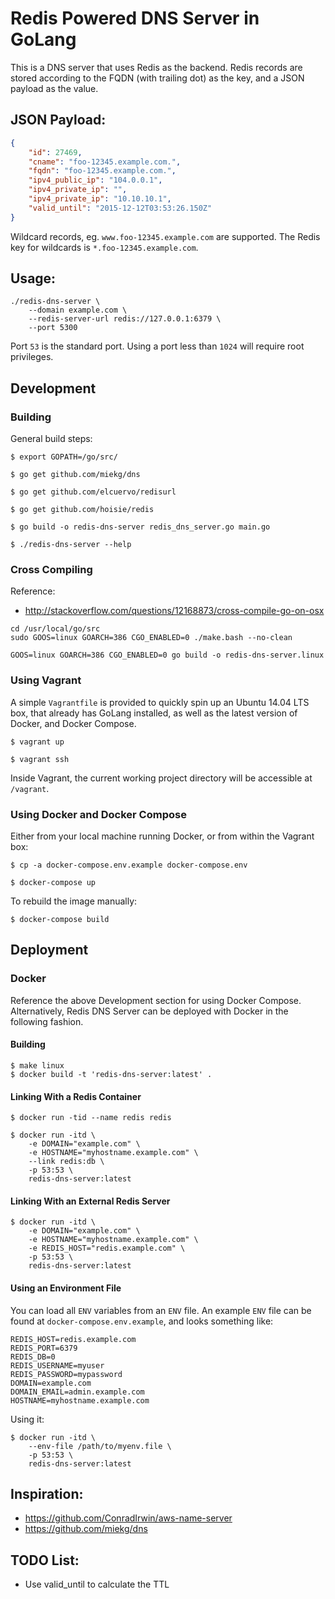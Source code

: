 # Redis Powered DNS Server in GoLang

This is a DNS server that uses Redis as the backend. Redis records are stored
according to the FQDN (with trailing dot) as the key, and a JSON payload as
the value.

## JSON Payload:

```json
{
    "id": 27469,
    "cname": "foo-12345.example.com.",
    "fqdn": "foo-12345.example.com.",
    "ipv4_public_ip": "104.0.0.1",
    "ipv4_private_ip": "",
    "ipv4_private_ip": "10.10.10.1",
    "valid_until": "2015-12-12T03:53:26.150Z"
}
```

Wildcard records, eg. `www.foo-12345.example.com` are supported.  The Redis
key for wildcards is `*.foo-12345.example.com`.

## Usage:

```
./redis-dns-server \
    --domain example.com \
    --redis-server-url redis://127.0.0.1:6379 \
    --port 5300
```

Port `53` is the standard port.  Using a port less than `1024` will require
root privileges.


## Development

### Building

General build steps:

```
$ export GOPATH=/go/src/

$ go get github.com/miekg/dns

$ go get github.com/elcuervo/redisurl

$ go get github.com/hoisie/redis

$ go build -o redis-dns-server redis_dns_server.go main.go

$ ./redis-dns-server --help
```

### Cross Compiling

Reference:

 * http://stackoverflow.com/questions/12168873/cross-compile-go-on-osx

```
cd /usr/local/go/src
sudo GOOS=linux GOARCH=386 CGO_ENABLED=0 ./make.bash --no-clean
```

```
GOOS=linux GOARCH=386 CGO_ENABLED=0 go build -o redis-dns-server.linux
```

### Using Vagrant

A simple `Vagrantfile` is provided to quickly spin up an Ubuntu 14.04 LTS box,
that already has GoLang installed, as well as the latest version of Docker,
and Docker Compose.

```
$ vagrant up

$ vagrant ssh
```

Inside Vagrant, the current working project directory will be accessible at
`/vagrant`.


### Using Docker and Docker Compose

Either from your local machine running Docker, or from within the Vagrant box:

```
$ cp -a docker-compose.env.example docker-compose.env

$ docker-compose up
```

To rebuild the image manually:

```
$ docker-compose build
```


## Deployment

### Docker

Reference the above Development section for using Docker Compose.
Alternatively, Redis DNS Server can be deployed with Docker in the following
fashion.

#### Building

```
$ make linux
$ docker build -t 'redis-dns-server:latest' .
```

#### Linking With a Redis Container

```
$ docker run -tid --name redis redis

$ docker run -itd \
    -e DOMAIN="example.com" \
    -e HOSTNAME="myhostname.example.com" \
    --link redis:db \
    -p 53:53 \
    redis-dns-server:latest
```

#### Linking With an External Redis Server

```
$ docker run -itd \
    -e DOMAIN="example.com" \
    -e HOSTNAME="myhostname.example.com" \
    -e REDIS_HOST="redis.example.com" \
    -p 53:53 \
    redis-dns-server:latest
```

#### Using an Environment File

You can load all `ENV` variables from an `ENV` file.  An example `ENV` file
can be found at `docker-compose.env.example`, and looks something like:

```
REDIS_HOST=redis.example.com
REDIS_PORT=6379
REDIS_DB=0
REDIS_USERNAME=myuser
REDIS_PASSWORD=mypassword
DOMAIN=example.com
DOMAIN_EMAIL=admin.example.com
HOSTNAME=myhostname.example.com
```

Using it:

```
$ docker run -itd \
    --env-file /path/to/myenv.file \
    -p 53:53 \
    redis-dns-server:latest
```

## Inspiration:

 * https://github.com/ConradIrwin/aws-name-server
 * https://github.com/miekg/dns

## TODO List:

 * Use valid_until to calculate the TTL
